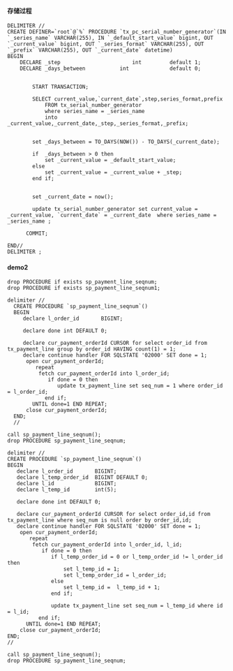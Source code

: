 #### 存储过程
    DELIMITER //
    CREATE DEFINER=`root`@`%` PROCEDURE `tx_pc_serial_number_generator`(IN `_series_name` VARCHAR(255), IN `_default_start_value` bigint, OUT `_current_value` bigint, OUT `_series_format` VARCHAR(255), OUT `_prefix` VARCHAR(255), OUT `_current_date` datetime)
    BEGIN
        DECLARE _step						int			default 1;
        DECLARE _days_between			int 			default 0;
        
            
            START TRANSACTION; 
            
            SELECT current_value,`current_date`,step,series_format,prefix
                FROM tx_serial_number_generator
                where series_name = _series_name 
                into _current_value,_current_date,_step,_series_format,_prefix;
                
                
            set _days_between = TO_DAYS(NOW()) - TO_DAYS(_current_date);
            
            if  _days_between > 0 then
                set _current_value = _default_start_value;
            else
                set _current_value = _current_value + _step;
            end if;
            
            
            set _current_date = now();
        
            update tx_serial_number_generator set current_value = _current_value, `current_date` = _current_date  where series_name = _series_name ;
          
          COMMIT;
    
    END//
    DELIMITER ;


#### demo2

````
drop PROCEDURE if exists sp_payment_line_seqnum;
drop PROCEDURE if exists sp_payment_line_seqnum1;

delimiter //
  CREATE PROCEDURE `sp_payment_line_seqnum`()
  BEGIN
     declare l_order_id       BIGINT;

     declare done int DEFAULT 0;

     declare cur_payment_orderId CURSOR for select order_id from tx_payment_line group by order_id HAVING count(1) = 1;
     declare continue handler FOR SQLSTATE '02000' SET done = 1;
      open cur_payment_orderId;
         repeat
          fetch cur_payment_orderId into l_order_id;
             if done = 0 then
                update tx_payment_line set seq_num = 1 where order_id = l_order_id;
            end if;
        UNTIL done=1 END REPEAT;
      close cur_payment_orderId;
  END;
  //

call sp_payment_line_seqnum();
drop PROCEDURE sp_payment_line_seqnum;

delimiter //
CREATE PROCEDURE `sp_payment_line_seqnum`()
BEGIN
   declare l_order_id       BIGINT;
   declare l_temp_order_id  BIGINT DEFAULT 0;
   declare l_id             BIGINT;
   declare l_temp_id        int(5);

   declare done int DEFAULT 0;

   declare cur_payment_orderId CURSOR for select order_id,id from tx_payment_line where seq_num is null order by order_id,id;
   declare continue handler FOR SQLSTATE '02000' SET done = 1;
    open cur_payment_orderId;
       repeat
        fetch cur_payment_orderId into l_order_id, l_id;
           if done = 0 then
              if l_temp_order_id = 0 or l_temp_order_id != l_order_id then
                  set l_temp_id = 1;
                  set l_temp_order_id = l_order_id;
              else
                  set l_temp_id =  l_temp_id + 1;
              end if;

              update tx_payment_line set seq_num = l_temp_id where id = l_id;
          end if;
      UNTIL done=1 END REPEAT;
    close cur_payment_orderId;
END;
//

call sp_payment_line_seqnum();
drop PROCEDURE sp_payment_line_seqnum;

````




